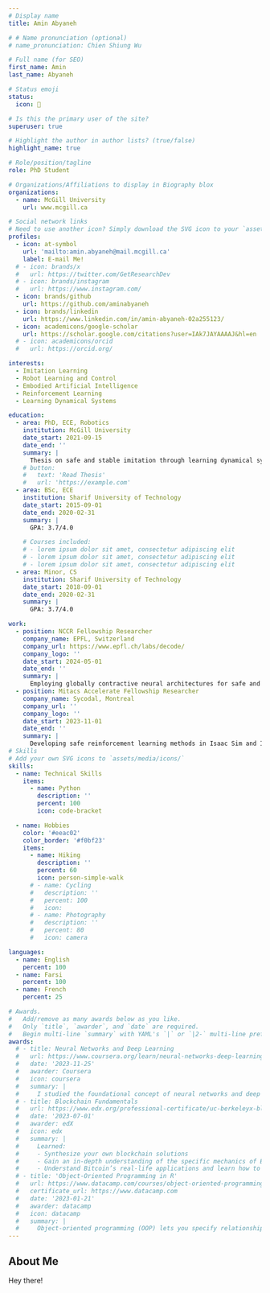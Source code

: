 ```yaml
---
# Display name
title: Amin Abyaneh

# # Name pronunciation (optional)
# name_pronunciation: Chien Shiung Wu

# Full name (for SEO)
first_name: Amin
last_name: Abyaneh

# Status emoji
status:
  icon: 🤖

# Is this the primary user of the site?
superuser: true

# Highlight the author in author lists? (true/false)
highlight_name: true

# Role/position/tagline
role: PhD Student

# Organizations/Affiliations to display in Biography blox
organizations:
  - name: McGill University
    url: www.mcgill.ca

# Social network links
# Need to use another icon? Simply download the SVG icon to your `assets/media/icons/` folder.
profiles:
  - icon: at-symbol
    url: 'mailto:amin.abyaneh@mail.mcgill.ca'
    label: E-mail Me!
  # - icon: brands/x
  #   url: https://twitter.com/GetResearchDev
  # - icon: brands/instagram
  #   url: https://www.instagram.com/
  - icon: brands/github
    url: https://github.com/aminabyaneh
  - icon: brands/linkedin
    url: https://www.linkedin.com/in/amin-abyaneh-02a255123/
  - icon: academicons/google-scholar
    url: https://scholar.google.com/citations?user=IAk7JAYAAAAJ&hl=en
  # - icon: academicons/orcid
  #   url: https://orcid.org/

interests:
  - Imitation Learning
  - Robot Learning and Control
  - Embodied Artificial Intelligence
  - Reinforcement Learning
  - Learning Dynamical Systems

education:
  - area: PhD, ECE, Robotics
    institution: McGill University
    date_start: 2021-09-15
    date_end: ''
    summary: |
      Thesis on safe and stable imitation through learning dynamical systems. Supervised by Hsiu-Chin Lin.
    # button:
    #   text: 'Read Thesis'
    #   url: 'https://example.com'
  - area: BSc, ECE
    institution: Sharif University of Technology
    date_start: 2015-09-01
    date_end: 2020-02-31
    summary: |
      GPA: 3.7/4.0

    # Courses included:
    # - lorem ipsum dolor sit amet, consectetur adipiscing elit
    # - lorem ipsum dolor sit amet, consectetur adipiscing elit
    # - lorem ipsum dolor sit amet, consectetur adipiscing elit
  - area: Minor, CS
    institution: Sharif University of Technology
    date_start: 2018-09-01
    date_end: 2020-02-31
    summary: |
      GPA: 3.7/4.0

work:
  - position: NCCR Fellowship Researcher
    company_name: EPFL, Switzerland
    company_url: https://www.epfl.ch/labs/decode/
    company_logo: ''
    date_start: 2024-05-01
    date_end: ''
    summary: |
      Employing globally contractive neural architectures for safe and predictable imitation learning.
  - position: Mitacs Accelerate Fellowship Researcher
    company_name: Sycodal, Montreal
    company_url: ''
    company_logo: ''
    date_start: 2023-11-01
    date_end: ''
    summary: |
      Developing safe reinforcement learning methods in Isaac Sim and Isaac Lab simulators.
# Skills
# Add your own SVG icons to `assets/media/icons/`
skills:
  - name: Technical Skills
    items:
      - name: Python
        description: ''
        percent: 100
        icon: code-bracket

  - name: Hobbies
    color: '#eeac02'
    color_border: '#f0bf23'
    items:
      - name: Hiking
        description: ''
        percent: 60
        icon: person-simple-walk
      # - name: Cycling
      #   description: ''
      #   percent: 100
      #   icon:
      # - name: Photography
      #   description: ''
      #   percent: 80
      #   icon: camera

languages:
  - name: English
    percent: 100
  - name: Farsi
    percent: 100
  - name: French
    percent: 25

# Awards.
#   Add/remove as many awards below as you like.
#   Only `title`, `awarder`, and `date` are required.
#   Begin multi-line `summary` with YAML's `|` or `|2-` multi-line prefix and indent 2 spaces below.
awards:
  # - title: Neural Networks and Deep Learning
  #   url: https://www.coursera.org/learn/neural-networks-deep-learning
  #   date: '2023-11-25'
  #   awarder: Coursera
  #   icon: coursera
  #   summary: |
  #     I studied the foundational concept of neural networks and deep learning. By the end, I was familiar with the significant technological trends driving the rise of deep learning; build, train, and apply fully connected deep neural networks; implement efficient (vectorized) neural networks; identify key parameters in a neural network’s architecture; and apply deep learning to your own applications.
  # - title: Blockchain Fundamentals
  #   url: https://www.edx.org/professional-certificate/uc-berkeleyx-blockchain-fundamentals
  #   date: '2023-07-01'
  #   awarder: edX
  #   icon: edx
  #   summary: |
  #     Learned:
  #     - Synthesize your own blockchain solutions
  #     - Gain an in-depth understanding of the specific mechanics of Bitcoin
  #     - Understand Bitcoin’s real-life applications and learn how to attack and destroy Bitcoin, Ethereum, smart contracts and Dapps, and alternatives to Bitcoin’s Proof-of-Work consensus algorithm
  # - title: 'Object-Oriented Programming in R'
  #   url: https://www.datacamp.com/courses/object-oriented-programming-with-s3-and-r6-in-r
  #   certificate_url: https://www.datacamp.com
  #   date: '2023-01-21'
  #   awarder: datacamp
  #   icon: datacamp
  #   summary: |
  #     Object-oriented programming (OOP) lets you specify relationships between functions and the objects that they can act on, helping you manage complexity in your code. This is an intermediate level course, providing an introduction to OOP, using the S3 and R6 systems. S3 is a great day-to-day R programming tool that simplifies some of the functions that you write. R6 is especially useful for industry-specific analyses, working with web APIs, and building GUIs.
---
```


## About Me

Hey there!
